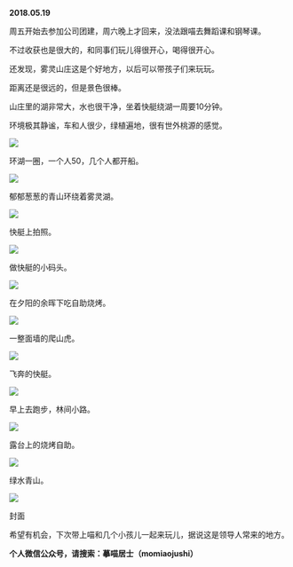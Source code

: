 
          
            
**2018.05.19**

周五开始去参加公司团建，周六晚上才回来，没法跟喵去舞蹈课和钢琴课。

不过收获也是很大的，和同事们玩儿得很开心，喝得很开心。

还发现，雾灵山庄这是个好地方，以后可以带孩子们来玩玩。

距离还是很远的，但是景色很棒。

山庄里的湖非常大，水也很干净，坐着快艇绕湖一周要10分钟。

环境极其静谧，车和人很少，绿植遍地，很有世外桃源的感觉。




![](//upload-images.jianshu.io/upload_images/51001-2712c29bc4207de0.JPG)




环湖一圈，一个人50，几个人都开船。




![](//upload-images.jianshu.io/upload_images/51001-751ca74a00aeb6a7.JPG)




郁郁葱葱的青山环绕着雾灵湖。




![](//upload-images.jianshu.io/upload_images/51001-8468e9f509f2bbcd.JPG)




快艇上拍照。




![](//upload-images.jianshu.io/upload_images/51001-cbd0948ff5c61782.JPG)




做快艇的小码头。




![](//upload-images.jianshu.io/upload_images/51001-b85bfcbee188bb71.JPG)




在夕阳的余晖下吃自助烧烤。




![](//upload-images.jianshu.io/upload_images/51001-c5a237d4152e5e33.JPG)




一整面墙的爬山虎。




![](//upload-images.jianshu.io/upload_images/51001-ac5487f79043f9b1.JPG)




飞奔的快艇。




![](//upload-images.jianshu.io/upload_images/51001-abffed5bc6ed4634.JPG)




早上去跑步，林间小路。




![](//upload-images.jianshu.io/upload_images/51001-e71669fac88cef8b.JPG)




露台上的烧烤自助。




![](//upload-images.jianshu.io/upload_images/51001-bc3c4527d975847e.JPG)




绿水青山。




![](//upload-images.jianshu.io/upload_images/51001-ebb5ff5fd11d3939.JPG)

封面


希望有机会，下次带上喵和几个小孩儿一起来玩儿，据说这是领导人常来的地方。


**个人微信公众号，请搜索：摹喵居士（momiaojushi）**

          
        